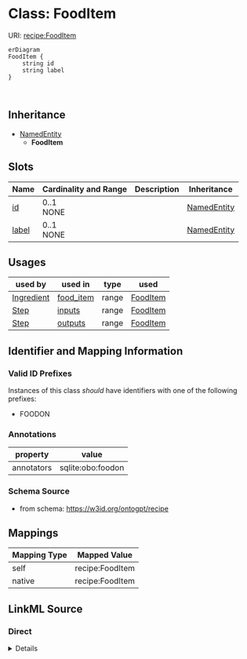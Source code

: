 # Class: FoodItem



URI: [recipe:FoodItem](http://w3id.org/ontogpt/recipe/FoodItem)


```mermaid
erDiagram
FoodItem {
    string id  
    string label  
}



```




## Inheritance
* [NamedEntity](NamedEntity.md)
    * **FoodItem**



## Slots

| Name | Cardinality and Range | Description | Inheritance |
| ---  | --- | --- | --- |
| [id](id.md) | 0..1 <br/> NONE |  | [NamedEntity](NamedEntity.md) |
| [label](label.md) | 0..1 <br/> NONE |  | [NamedEntity](NamedEntity.md) |





## Usages

| used by | used in | type | used |
| ---  | --- | --- | --- |
| [Ingredient](Ingredient.md) | [food_item](food_item.md) | range | [FoodItem](FoodItem.md) |
| [Step](Step.md) | [inputs](inputs.md) | range | [FoodItem](FoodItem.md) |
| [Step](Step.md) | [outputs](outputs.md) | range | [FoodItem](FoodItem.md) |






## Identifier and Mapping Information


### Valid ID Prefixes

Instances of this class *should* have identifiers with one of the following prefixes:

* FOODON






### Annotations

| property | value |
| --- | --- |
| annotators | sqlite:obo:foodon |



### Schema Source


* from schema: https://w3id.org/ontogpt/recipe





## Mappings

| Mapping Type | Mapped Value |
| ---  | ---  |
| self | recipe:FoodItem |
| native | recipe:FoodItem |


## LinkML Source

<!-- TODO: investigate https://stackoverflow.com/questions/37606292/how-to-create-tabbed-code-blocks-in-mkdocs-or-sphinx -->

### Direct

<details>
```yaml
name: FoodItem
id_prefixes:
- FOODON
annotations:
  annotators:
    tag: annotators
    value: sqlite:obo:foodon
from_schema: https://w3id.org/ontogpt/recipe
rank: 1000
is_a: NamedEntity

```
</details>

### Induced

<details>
```yaml
name: FoodItem
id_prefixes:
- FOODON
annotations:
  annotators:
    tag: annotators
    value: sqlite:obo:foodon
from_schema: https://w3id.org/ontogpt/recipe
rank: 1000
is_a: NamedEntity
attributes:
  id:
    name: id
    annotations:
      prompt.skip:
        tag: prompt.skip
        value: 'true'
    description: A unique identifier for the named entity
    comments:
    - this is populated during the grounding and normalization step
    from_schema: http://w3id.org/ontogpt/core
    rank: 1000
    identifier: true
    alias: id
    owner: FoodItem
    domain_of:
    - NamedEntity
    - Publication
    range: string
  label:
    name: label
    description: The label (name) of the named thing
    from_schema: http://w3id.org/ontogpt/core
    aliases:
    - name
    alias: label
    owner: FoodItem
    domain_of:
    - Recipe
    - NamedEntity
    range: string

```
</details>